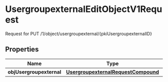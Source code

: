 

# UsergroupexternalEditObjectV1Request

Request for PUT /1/object/usergroupexternal/{pkiUsergroupexternalID}

## Properties

| Name | Type | Description | Notes |
|------------ | ------------- | ------------- | -------------|
|**objUsergroupexternal** | [**UsergroupexternalRequestCompound**](UsergroupexternalRequestCompound.md) |  |  |



